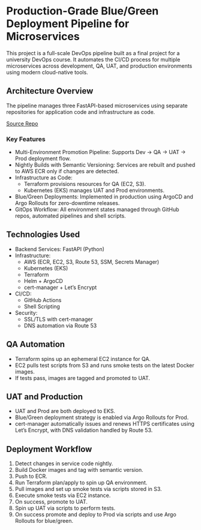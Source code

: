 # Production-Grade Blue/Green Deployment Pipeline for Microservices

This project is a full-scale DevOps pipeline built as a final project for a university DevOps course. It automates the CI/CD process for multiple microservices across development, QA, UAT, and production environments using modern cloud-native tools.

## Architecture Overview

The pipeline manages three FastAPI-based microservices using separate repositories for application code and infrastructure as code.

[Source Repo](https://github.com/drshooby/devops-final-source)

### Key Features

- Multi-Environment Promotion Pipeline: Supports Dev → QA → UAT → Prod deployment flow.
- Nightly Builds with Semantic Versioning: Services are rebuilt and pushed to AWS ECR only if changes are detected.
- Infrastructure as Code: 
  - Terraform provisions resources for QA (EC2, S3).
  - Kubernetes (EKS) manages UAT and Prod environments.
- Blue/Green Deployments: Implemented in production using ArgoCD and Argo Rollouts for zero-downtime releases.
- GitOps Workflow: All environment states managed through GitHub repos, automated pipelines and shell scripts.

## Technologies Used

- Backend Services: FastAPI (Python)
- Infrastructure:
  - AWS (ECR, EC2, S3, Route 53, SSM, Secrets Manager)
  - Kubernetes (EKS)
  - Terraform
  - Helm + ArgoCD
  - cert-manager + Let’s Encrypt
- CI/CD:
  - GitHub Actions
  - Shell Scripting
- Security:
  - SSL/TLS with cert-manager
  - DNS automation via Route 53

## QA Automation

- Terraform spins up an ephemeral EC2 instance for QA.
- EC2 pulls test scripts from S3 and runs smoke tests on the latest Docker images.
- If tests pass, images are tagged and promoted to UAT.

## UAT and Production

- UAT and Prod are both deployed to EKS.
- Blue/Green deployment strategy is enabled via Argo Rollouts for Prod.
- cert-manager automatically issues and renews HTTPS certificates using Let’s Encrypt, with DNS validation handled by Route 53.

## Deployment Workflow

1. Detect changes in service code nightly.
2. Build Docker images and tag with semantic version.
3. Push to ECR.
4. Run Terraform plan/apply to spin up QA environment.
5. Pull images and set up smoke tests via scripts stored in S3.
6. Execute smoke tests via EC2 instance.
7. On success, promote to UAT.
8. Spin up UAT via scripts to perform tests.
9. On success promote and deploy to Prod via scripts and use Argo Rollouts for blue/green.